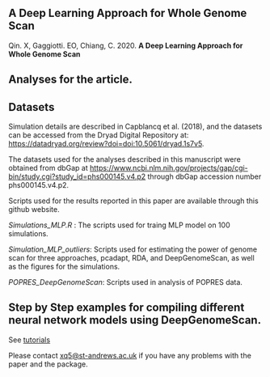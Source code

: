 ## A Deep Learning Approach for Whole Genome Scan

Qin. X, Gaggiotti. EO, Chiang, C. 2020. **A Deep Learning Approach for Whole Genome Scan**


## Analyses for the article.

## Datasets

Simulation details are described in Capblancq et al. (2018), and the datasets can be accessed from the Dryad Digital Repository at: https://datadryad.org/review?doi=doi:10.5061/dryad.1s7v5. 

The datasets used for the analyses described in this manuscript were obtained from dbGap at https://www.ncbi.nlm.nih.gov/projects/gap/cgi-bin/study.cgi?study_id=phs000145.v4.p2 through dbGap accession number phs000145.v4.p2.

Scripts used for the results reported in this paper are available through this github website.


_Simulations_MLP.R_ : The scripts used for traing MLP model on 100 simulations.

_Simulation_MLP_outliers_: Scripts used for estimating the power of genome scan for three approaches, pcadapt, RDA, and DeepGenomeScan, as well as the figures for the simulations.

_POPRES_DeepGenomeScan_: Scripts used in analysis of POPRES data.

## Step by Step examples for compiling different neural network models using DeepGenomeScan.

See [tutorials](https://github.xinghuq/DeepGenomeScan)

Please contact xq5@st-andrews.ac.uk if you have any problems with the paper and the package.
